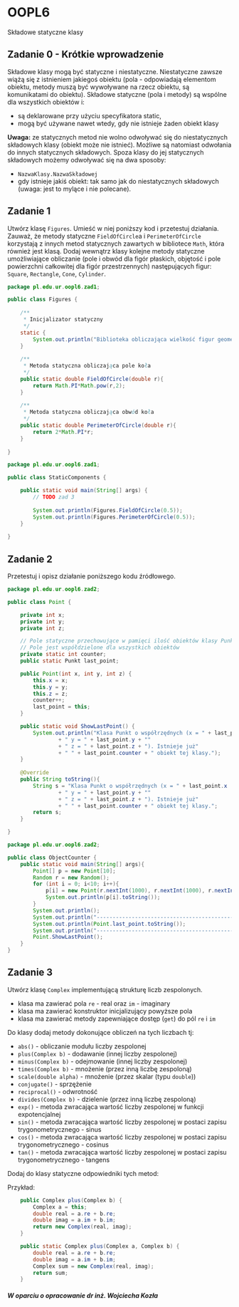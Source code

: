 # OOPL6
Składowe statyczne klasy

## Zadanie 0 - Krótkie wprowadzenie
Składowe klasy mogą być statyczne i niestatyczne. Niestatyczne zawsze wiążą się z istnieniem jakiegoś obiektu (pola - odpowiadają elementom obiektu, metody muszą być wywoływane na rzecz obiektu, są komunikatami do obiektu).
Składowe statyczne (pola i metody) są wspólne dla wszystkich obiektów i:
* są deklarowane przy użyciu specyfikatora static,
* mogą być używane nawet wtedy, gdy nie istnieje żaden obiekt klasy

**Uwaga:** ze statycznych metod nie wolno odwoływać się do niestatycznych składowych klasy (obiekt może nie istnieć). Możliwe są natomiast odwołania do innych statycznych składowych.
Spoza klasy do jej statycznych składowych możemy odwoływać się na dwa sposoby:
* `NazwaKlasy.NazwaSkładowej`
* gdy istnieje jakiś obiekt: tak samo jak do niestatycznych składowych (uwaga: jest to
mylące i nie polecane).

## Zadanie 1
Utwórz klasę `Figures`. Umieść w niej poniższy kod i przetestuj działania. Zauważ, że metody statyczne `FieldOfCircle`a i `PerimeterOfCircle` korzystają z innych metod statycznych zawartych w bibliotece `Math`, która również jest klasą. Dodaj wewnątrz klasy kolejne metody statyczne umożliwiające obliczanie (pole i obwód dla figór płaskich, objętość i pole powierzchni całkowitej dla figór przestrzennych) następujących figur: `Square`, `Rectangle`, `Cone`, `Cylinder`. 

```java
package pl.edu.ur.oopl6.zad1;

public class Figures {
    
    /**
     * Inicjalizator statyczny
     */
    static {
        System.out.println("Biblioteka obliczająca wielkość figur geometrycznych!!!");
    }
    
    /**
     * Metoda statyczna obliczająca pole koła
     */
    public static double FieldOfCircle(double r){
        return Math.PI*Math.pow(r,2);
    }
    
    /**
     * Metoda statyczna obliczająca obwód koła
     */
    public static double PerimeterOfCircle(double r){
        return 2*Math.PI*r;
    }
    
}
```

```java
package pl.edu.ur.oopl6.zad1;

public class StaticComponents {

    public static void main(String[] args) {
        // TODO zad 3
        
        System.out.println(Figures.FieldOfCircle(0.5));
        System.out.println(Figures.PerimeterOfCircle(0.5));
    }
    
}
```

## Zadanie 2
Przetestuj i opisz działanie poniższego kodu źródłowego.

```java
package pl.edu.ur.oopl6.zad2;

public class Point {

    private int x;
    private int y;
    private int z;

    // Pole statyczne przechowujące w pamięci ilość obiektów klasy Punkt
    // Pole jest współdzielone dla wszystkich obiektów
    private static int counter;
    public static Punkt last_point;

    public Point(int x, int y, int z) {
        this.x = x;
        this.y = y;
        this.z = z;
        counter++;
        last_point = this;
    }

    public static void ShowLastPoint() {
        System.out.println("Klasa Punkt o współrzędnych (x = " + last_point.x
                + " y = " + last_point.y + ""
                + " z = " + last_point.z + "). Istnieje już"
                + " " + last_point.counter + " obiekt tej klasy.");
    }
    
    @Override
    public String toString(){
        String s = "Klasa Punkt o współrzędnych (x = " + last_point.x
                + " y = " + last_point.y + ""
                + " z = " + last_point.z + "). Istnieje już"
                + " " + last_point.counter + " obiekt tej klasy.";
        return s;
    }

}
```

```java
package pl.edu.ur.oopl6.zad2;

public class ObjectCounter {
    public static void main(String[] args){
        Point[] p = new Point[10];
        Random r = new Random();
        for (int i = 0; i<10; i++){
            p[i] = new Point(r.nextInt(1000), r.nextInt(1000), r.nextInt(1000));
            System.out.println(p[i].toString());
        }
        System.out.println();
        System.out.println("-------------------------------------------------");
        System.out.println(Point.last_point.toString());
        System.out.println("-------------------------------------------------");
        Point.ShowLastPoint();
    }
}
```

## Zadanie 3
Utwórz klasę `Complex` implementującą strukturę liczb zespolonych.

* klasa ma zawierać pola `re` - real oraz `im` - imaginary
* klasa ma zawierać konstruktor inicjalizujący powyższe pola
* klasa ma zawierać metody zapewniające dostęp (`get`) do pól `re` i `im`

Do klasy dodaj metody dokonujące obliczeń na tych liczbach tj:
* `abs()` - obliczanie modułu liczby zespolonej
* `plus(Complex b)` - dodawanie (innej liczby zespolonej)
* `minus(Complex b)` - odejmowanie (innej liczby zespolonej)
* `times(Complex b)` - mnożenie (przez inną liczbę zespoloną)
* `scale(double alpha)` - mnożenie (przez skalar (typu `double`))
* `conjugate()` - sprzężenie
* `reciprocal()` - odwrotność
* `divides(Complex b)` - dzielenie (przez inną liczbę zespoloną)
* `exp()` - metoda zwracająca wartość liczby zespolonej w funkcji expotencjalnej
* `sin()` - metoda zwracająca wartość liczby zespolonej w postaci zapisu trygonometrycznego - sinus
* `cos()` - metoda zwracająca wartość liczby zespolonej w postaci zapisu trygonometrycznego - cosinus
* `tan()` - metoda zwracająca wartość liczby zespolonej w postaci zapisu trygonometrycznego - tangens

Dodaj do klasy statyczne odpowiedniki tych metod:

Przykład:

```java
    public Complex plus(Complex b) {
        Complex a = this;
        double real = a.re + b.re;
        double imag = a.im + b.im;
        return new Complex(real, imag);
    }

    public static Complex plus(Complex a, Complex b) {
        double real = a.re + b.re;
        double imag = a.im + b.im;
        Complex sum = new Complex(real, imag);
        return sum;
    }
```

##### W oparciu o opracowanie dr inż. Wojciecha Kozła
